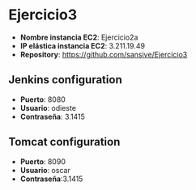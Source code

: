 # Ejercicio3

* **Nombre instancia EC2**: Ejercicio2a
* **IP elástica instancia EC2**: 3.211.19.49
* **Repository**: https://github.com/sansive/Ejercicio3

## Jenkins configuration
* **Puerto**: 8080
* **Usuario**: odieste
* **Contraseña**: 3.1415

## Tomcat configuration
* **Puerto**: 8090
* **Usuario**: oscar
* **Contraseña**:3.1415
